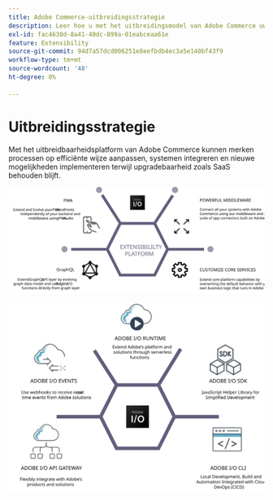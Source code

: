 ```yaml
---
title: Adobe Commerce-uitbreidingsstrategie
description: Leer hoe u met het uitbreidingsmodel van Adobe Commerce uw implementatie kunt aanpassen.
exl-id: fac4630d-8a41-40dc-899a-01eabceaa61e
feature: Extensibility
source-git-commit: 94d7a57dcd006251e8eefbdb4ec3a5e140bf43f9
workflow-type: tm+mt
source-wordcount: '48'
ht-degree: 0%

---
```


# Uitbreidingsstrategie

Met het uitbreidbaarheidsplatform van Adobe Commerce kunnen merken processen op efficiënte wijze aanpassen, systemen integreren en nieuwe mogelijkheden implementeren terwijl upgradebaarheid zoals SaaS behouden blijft.

![Adobe Commerce-diagram met uitbreidingsstrategie](../../assets/playbooks/extensibility-strategy-1.svg)

![Adobe Commerce-diagram met uitbreidingsstrategie](../../assets/playbooks/extensibility-strategy-2.svg)
